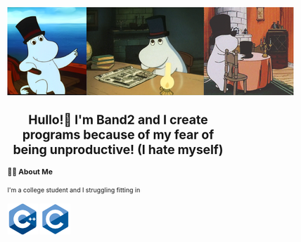 <div align="center" style="display: flex;">
  <img height="200" src="moomin-papa-pointing.png"  />
  <img height="200" src="moomin-papa-reading.gif"  />
  <img height="200" src="moominpapa-with-big-hat.gif"  />
</div>

###

<h1 align="center">Hullo!👋 I'm Band2 and I create programs because of my fear of being unproductive! (I hate myself)</h1>

###

<h3 align="left">👩‍💻  About Me</h3>

###

<p align="left">I'm a college student and I struggling fitting in</p>

###

<div align="left">
  <img src="https://github.com/devicons/devicon/blob/v2.16.0/icons/cplusplus/cplusplus-original.svg" height="70" alt="cpp logo"  />
  <img src="https://github.com/devicons/devicon/blob/v2.16.0/icons/c/c-original.svg" height="70" alt="c logo"  />
</div>

###
